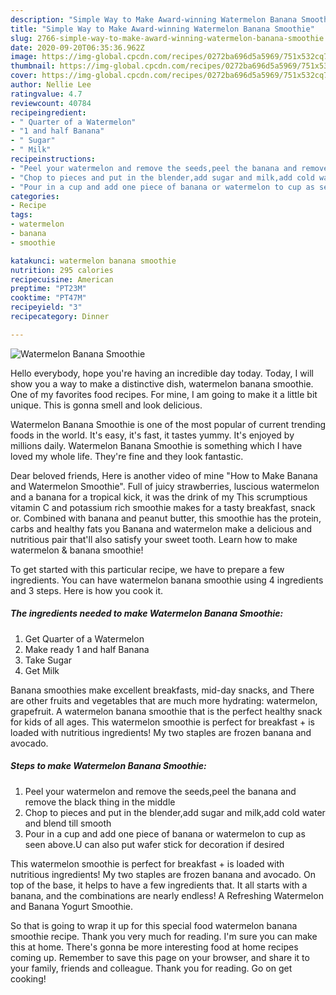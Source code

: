 ```yaml
---
description: "Simple Way to Make Award-winning Watermelon Banana Smoothie"
title: "Simple Way to Make Award-winning Watermelon Banana Smoothie"
slug: 2766-simple-way-to-make-award-winning-watermelon-banana-smoothie
date: 2020-09-20T06:35:36.962Z
image: https://img-global.cpcdn.com/recipes/0272ba696d5a5969/751x532cq70/watermelon-banana-smoothie-recipe-main-photo.jpg
thumbnail: https://img-global.cpcdn.com/recipes/0272ba696d5a5969/751x532cq70/watermelon-banana-smoothie-recipe-main-photo.jpg
cover: https://img-global.cpcdn.com/recipes/0272ba696d5a5969/751x532cq70/watermelon-banana-smoothie-recipe-main-photo.jpg
author: Nellie Lee
ratingvalue: 4.7
reviewcount: 40784
recipeingredient:
- " Quarter of a Watermelon"
- "1 and half Banana"
- " Sugar"
- " Milk"
recipeinstructions:
- "Peel your watermelon and remove the seeds,peel the banana and remove the black thing in the middle"
- "Chop to pieces and put in the blender,add sugar and milk,add cold water and blend till smooth"
- "Pour in a cup and add one piece of banana or watermelon to cup as seen above.U can also put wafer stick for decoration if desired"
categories:
- Recipe
tags:
- watermelon
- banana
- smoothie

katakunci: watermelon banana smoothie 
nutrition: 295 calories
recipecuisine: American
preptime: "PT23M"
cooktime: "PT47M"
recipeyield: "3"
recipecategory: Dinner

---
```



![Watermelon Banana Smoothie](https://img-global.cpcdn.com/recipes/0272ba696d5a5969/751x532cq70/watermelon-banana-smoothie-recipe-main-photo.jpg)

Hello everybody, hope you're having an incredible day today. Today, I will show you a way to make a distinctive dish, watermelon banana smoothie. One of my favorites food recipes. For mine, I am going to make it a little bit unique. This is gonna smell and look delicious.

Watermelon Banana Smoothie is one of the most popular of current trending foods in the world. It's easy, it's fast, it tastes yummy. It's enjoyed by millions daily. Watermelon Banana Smoothie is something which I have loved my whole life. They're fine and they look fantastic.

Dear beloved friends, Here is another video of mine &#34;How to Make Banana and Watermelon Smoothie&#34;. Full of juicy strawberries, luscious watermelon and a banana for a tropical kick, it was the drink of my This scrumptious vitamin C and potassium rich smoothie makes for a tasty breakfast, snack or. Combined with banana and peanut butter, this smoothie has the protein, carbs and healthy fats you Banana and watermelon make a delicious and nutritious pair that&#39;ll also satisfy your sweet tooth. Learn how to make watermelon &amp; banana smoothie!


To get started with this particular recipe, we have to prepare a few ingredients. You can have watermelon banana smoothie using 4 ingredients and 3 steps. Here is how you cook it.

<!--inarticleads1-->

##### The ingredients needed to make Watermelon Banana Smoothie:

1. Get  Quarter of a Watermelon
1. Make ready 1 and half Banana
1. Take  Sugar
1. Get  Milk


Banana smoothies make excellent breakfasts, mid-day snacks, and There are other fruits and vegetables that are much more hydrating: watermelon, grapefruit. A watermelon banana smoothie that is the perfect healthy snack for kids of all ages. This watermelon smoothie is perfect for breakfast + is loaded with nutritious ingredients! My two staples are frozen banana and avocado. 

<!--inarticleads2-->

##### Steps to make Watermelon Banana Smoothie:

1. Peel your watermelon and remove the seeds,peel the banana and remove the black thing in the middle
1. Chop to pieces and put in the blender,add sugar and milk,add cold water and blend till smooth
1. Pour in a cup and add one piece of banana or watermelon to cup as seen above.U can also put wafer stick for decoration if desired


This watermelon smoothie is perfect for breakfast + is loaded with nutritious ingredients! My two staples are frozen banana and avocado. On top of the base, it helps to have a few ingredients that. It all starts with a banana, and the combinations are nearly endless! A Refreshing Watermelon and Banana Yogurt Smoothie. 

So that is going to wrap it up for this special food watermelon banana smoothie recipe. Thank you very much for reading. I'm sure you can make this at home. There's gonna be more interesting food at home recipes coming up. Remember to save this page on your browser, and share it to your family, friends and colleague. Thank you for reading. Go on get cooking!
